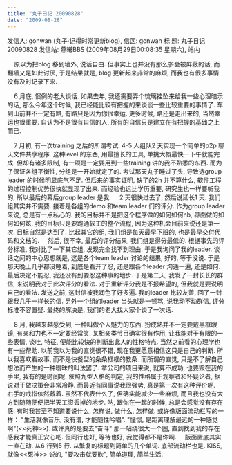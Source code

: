 ```yaml
---
title: "丸子日记 20090828"
date: "2009-08-28"
---
```


发信人: gonwan (丸子·记得时常更新blog), 信区: gonwan 标 题: 丸子日记 20090828 发信站: 燕曦BBS (2009年08月29日00:08:35 星期六), 站内

    原以为把blog 移到墙外, 说话自由. 但事实上也并没有那么多会被屏蔽的话, 而翻墙又是如此讨厌, 于是结果就是, blog 更新起来非常的麻烦, 而我也有很多事情没有及时记录下来.

    6 月底, 惯例的老大谈话. 如果去年, 我还需要弄个琉璃挂坠来给我一些心理暗示的话, 那么今年这个时候, 我已经能比较有把握的来谈谈一些比较重要的事情了. 车到山前并不一定有路, 有路只是因为你很幸运. 更多时候, 路还是走出来的, 当然幸运也很重要. 自认为不是很有自信的人, 所有的自信只是建立在有把握的基础之上而已.

    7 月初, 有一次training 之后的所谓考试. 4-5 人组队2 天实现一个简单的p2p 聊天文件共享程序. 这种level 的东西, 用最擅长的工具, 单挑大概最快一下午就能完成. 但却有诸多限制, 有一项是一定要用到一些training 讲的我不熟悉的东西. 而为了保证各组平衡性, 分组是一开始就定了的. 考试那天丸子睡过了头, 导致选group leader 的时候明显底气不足. 但后来的事实证明, 缺了的2h 并不算什么, 软件工程的过程控制优势很快就显现了出来. 而经验也远比学历重要, 研究生也一样要听我的, 所以最后的幕后group leader 是我.     2 天很快过去了, 然后说延长1 天. 我们组其实并不需要. 接着是各组的demo 和team leader 们的评分. 作为group leader 来说, 总是有一点私心的. 我的目标并不是把这个程序做的如何如何nb, 界面做的如何如何炫, 我的目标只是要跑通软工的整个流程, 因为这种机会目前来说还是第一次. 目标自然是达到了. 比起其它的组, 我们组是每天最早下班的, 也是最早交付代码和文档的.     然后, 很不幸, 最后的评分结果, 我们组是得分最低的. 根据事先的评分标准, 我对比了一下其它组, 发现完全找不到理由. 于是我询问了我的leader. 谈话之间的中心思想就是, 这是各个team leader 讨论的结果, 好的, 等于没说. 于是那天晚上几乎都没睡着, 到底是看开了忍, 还是跟各个leader 沟通一遍, 还是如何. 最后决定不能忍, 我还没有到要忍这种事的地步. 于是第二天, 我发了一封长长的群信, 来说明我对于此次评分的看法. 对于重新评分我是不报希望的, 但我就是要说明自己的看法. 发送之前, 这封信被我润色了好多遍. 我的leader 比较友善, 回了一封跟我几乎一样长的信. 另外一个组的leader 当头就是一顿骂, 说我动不动群信, 评分标准不容置疑. 最终的解决是, 我们的老大找大家个谈了一次话.

    8 月, 我越来越感受到, 一种叫做个人魅力的东西. 扮成熟并不一定要戴黑框眼镜, 有亲和力也不一定要经常笑. 某相亲类节目确实很有作用, 让我能对于有限的一些表情, 谈吐, 特征, 便能比较快的判断出此人的性格特点. 当然之前看的心理学也有一些帮助. 以前我以为我的直觉很不错, 现在我更愿意相信这只是自己的判断. 所以我喜欢看故事, 而不是快餐型的条条框框的教条. 而所谓的直觉, 只是不了解自己想法而产生的一种暧昧的叫法罢了. 拿公司的项目来说, 就算不成功, 也要毁在我的手里, 我有的是时间呢. 依照九型人格的判定, 我的性格属于观察者和怀疑论者, 据说对于做决策会非常冷静. 而最近有同事说我很强势, 真是第一次有这种评价呢.     右手的戒指依然戴着. 虽然不代表什么了, 但确实能减少一些麻烦, 而且我也没有大方到随随便便把半天工资丢掉的地步. 呐, 跟你在一起的时候, 总是会感觉没有存在感. 有时我甚至不知道要说什么, 怎样说, 做什么, 怎样做. 或许像版面流动栏写的一样： "生活就像音乐, 没有谱, 才能随性吟唱". "憧憬, 是距离理解最远的一种感觉啊"(<<死神>>). 或许真的是要去"奋斗" 那一站绕很大一个圈, 直到找到我的存在感我才能真正安心吧. 但同行也好, 等待也好, 我觉得都不是你啊.     版面置底其实一直在动. 从6 行到5 行. 从繁复的标题到简单的几个单词. 底部流动栏也是. KISS, 就像<<死神>> 说的, "要攻击就要砍", 简单道理, 简单生活.

